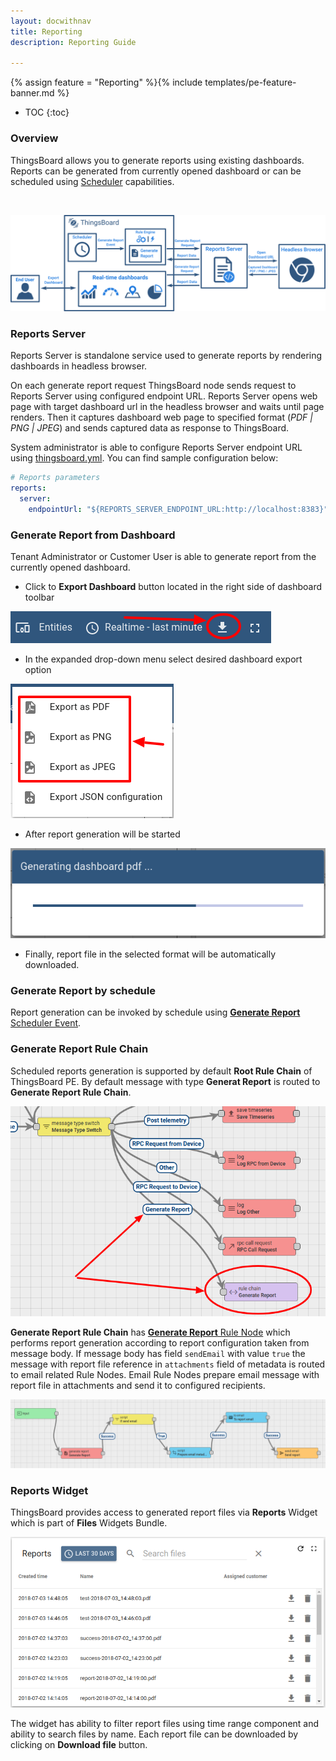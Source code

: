 ```yaml
---
layout: docwithnav
title: Reporting
description: Reporting Guide 

---
```


{% assign feature = "Reporting" %}{% include templates/pe-feature-banner.md %}

* TOC
{:toc}

### Overview

ThingsBoard allows you to generate reports using existing dashboards.
Reports can be generated from currently opened dashboard or can be scheduled using [Scheduler](/docs/user-guide/scheduler/#generate-report) capabilities.

<br/>

![image](/images/user-guide/reporting.svg)

### Reports Server

Reports Server is standalone service used to generate reports by rendering dashboards in headless browser.

On each generate report request ThingsBoard node sends request to Reports Server using configured endpoint URL. 
Reports Server opens web page with target dashboard url in the headless browser and waits until page renders.
Then it captures dashboard web page to specified format (*PDF \| PNG \| JPEG*) and sends captured data as response to ThingsBoard.

System administrator is able to configure Reports Server endpoint URL using [thingsboard.yml](/docs/user-guide/install/config/). You can find sample configuration below:

```yaml
# Reports parameters
reports:
  server:
    endpointUrl: "${REPORTS_SERVER_ENDPOINT_URL:http://localhost:8383}"
```

### Generate Report from Dashboard

Tenant Administrator or Customer User is able to generate report from the currently opened dashboard.

- Click to **Export Dashboard** button located in the right side of dashboard toolbar  

![image](/images/user-guide/ui/reporting-export-dashboard-button.png)

- In the expanded drop-down menu select desired dashboard export option 

![image](/images/user-guide/ui/reporting-export-dashboard-options.png)

- After report generation will be started

![image](/images/user-guide/ui/reporting-export-dashboard-progress.png)

- Finally, report file in the selected format will be automatically downloaded.  

### Generate Report by schedule

Report generation can be invoked by schedule using [**Generate Report** Scheduler Event](/docs/user-guide/scheduler/#generate-report).

### Generate Report Rule Chain

Scheduled reports generation is supported by default **Root Rule Chain** of ThingsBoard PE. By default message with type **Generat Report** is routed to **Generate Report Rule Chain**.   

![image](/images/user-guide/ui/reporting-pe-root-rule-chain-switch.png)

**Generate Report Rule Chain** has [**Generate Report** Rule Node](/docs/user-guide/rule-engine-2-0/pe/action-nodes/#generate-report-node)
which performs report generation according to report configuration taken from message body. If message body has field ```sendEmail``` with value ```true``` 
the message with report file reference in ```attachments``` field of metadata is routed to email related Rule Nodes.
Email Rule Nodes prepare email message with report file in attachments and send it to configured recipients.  

![image](/images/user-guide/ui/reporting-generate-report-rule-chain.png)

### Reports Widget

ThingsBoard provides access to generated report files via **Reports** Widget which is part of **Files** Widgets Bundle.

![image](/images/user-guide/ui/reporting-reports-widget.png)
 
The widget has ability to filter report files using time range component and ability to search files by name.
Each report file can be downloaded by clicking on **Download file** button. 